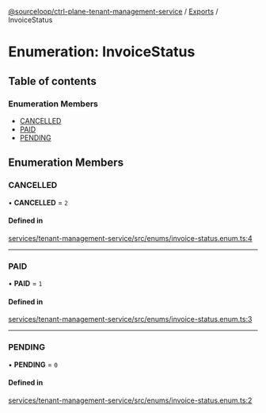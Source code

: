 [@sourceloop/ctrl-plane-tenant-management-service](../README.md) / [Exports](../modules.md) / InvoiceStatus

# Enumeration: InvoiceStatus

## Table of contents

### Enumeration Members

- [CANCELLED](InvoiceStatus.md#cancelled)
- [PAID](InvoiceStatus.md#paid)
- [PENDING](InvoiceStatus.md#pending)

## Enumeration Members

### CANCELLED

• **CANCELLED** = ``2``

#### Defined in

[services/tenant-management-service/src/enums/invoice-status.enum.ts:4](https://github.com/sourcefuse/arc-saas/blob/5e03dcb/services/tenant-management-service/src/enums/invoice-status.enum.ts#L4)

___

### PAID

• **PAID** = ``1``

#### Defined in

[services/tenant-management-service/src/enums/invoice-status.enum.ts:3](https://github.com/sourcefuse/arc-saas/blob/5e03dcb/services/tenant-management-service/src/enums/invoice-status.enum.ts#L3)

___

### PENDING

• **PENDING** = ``0``

#### Defined in

[services/tenant-management-service/src/enums/invoice-status.enum.ts:2](https://github.com/sourcefuse/arc-saas/blob/5e03dcb/services/tenant-management-service/src/enums/invoice-status.enum.ts#L2)
